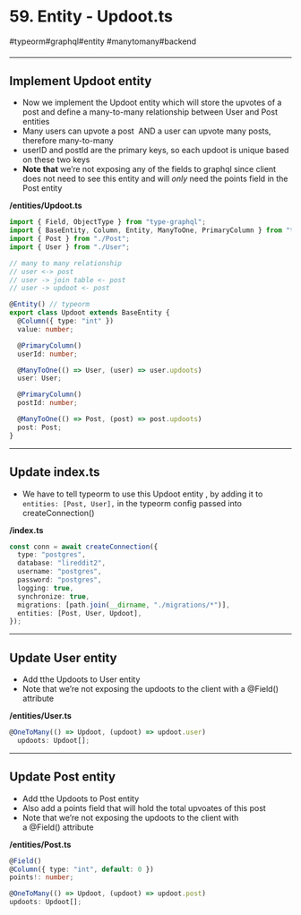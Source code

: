 # 59\. Entity - Updoot.ts

#typeorm#graphql#entity #manytomany#backend

#### 

* * *

## Implement Updoot entity

- Now we implement the Updoot entity which will store the upvotes of a post and define a many-to-many relationship between User and Post entities
- Many users can upvote a post  AND a user can upvote many posts, therefore many-to-many 
- userID and postId ⁠are the primary keys, so each updoot is unique based on these two keys
- **Note that** we’re not exposing any of the fields to graphql since client does not need to see this entity and will _only_ need the points field in the Post entity

**/entities/Updoot.ts**

```typescript
import { Field, ObjectType } from "type-graphql";
import { BaseEntity, Column, Entity, ManyToOne, PrimaryColumn } from "typeorm";
import { Post } from "./Post";
import { User } from "./User";

// many to many relationship
// user <-> post
// user -> join table <- post
// user -> updoot <- post

@Entity() // typeorm
export class Updoot extends BaseEntity {
  @Column({ type: "int" })
  value: number;

  @PrimaryColumn()
  userId: number;

  @ManyToOne(() => User, (user) => user.updoots)
  user: User;

  @PrimaryColumn()
  postId: number;

  @ManyToOne(() => Post, (post) => post.updoots)
  post: Post;
}
```

  

* * *

## Update index.ts

- We have to tell typeorm to use this Updoot entity , by adding it to `entities: [Post, User],` in the typeorm config ⁠passed into createConnection()

**/index.ts**

```typescript
const conn = await createConnection({
  type: "postgres",
  database: "lireddit2",
  username: "postgres",
  password: "postgres",
  logging: true,
  synchronize: true,
  migrations: [path.join(__dirname, "./migrations/*")],
  entities: [Post, User, Updoot],
});
```

  

* * *

## Update User entity

- Add tthe Updoots to User entity
- Note that we’re not exposing the updoots to the client with a @Field() attribute

**/entities/User.ts**

```typescript
@OneToMany(() => Updoot, (updoot) => updoot.user)
  updoots: Updoot[];
```

  

* * *

## Update Post entity

- Add tthe Updoots to Post entity
- Also add a points field that will hold the total upvoates of this post
- Note that we’re not exposing the updoots to the client with a @Field() attribute

**/entities/Post.ts**

```typescript
@Field()
@Column({ type: "int", default: 0 })
points!: number;

@OneToMany(() => Updoot, (updoot) => updoot.post)
updoots: Updoot[];
```